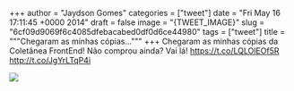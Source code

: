 
+++
author = "Jaydson Gomes"
categories = ["tweet"]
date = "Fri May 16 17:11:45 +0000 2014"
draft = false
image = "{TWEET_IMAGE}"
slug = "6cf09d9069f6c4085dfebacabed0df0d6ce44980"
tags = ["tweet"]
title = """Chegaram as minhas cópias..."""
+++
Chegaram as minhas cópias da Coletânea FrontEnd! Não comprou ainda? Vai lá! https://t.co/LQLOlEOf5R http://t.co/JgYrLTqP4i

![](/images/tweet-media/467351712781856768-Bnxd55sCYAAqnWz.jpg)